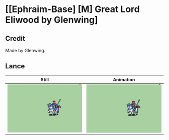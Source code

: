 # [\[Ephraim-Base\] \[M\] Great Lord Eliwood by Glenwing]

## Credit

Made by Glenwing.
	
## Lance

| Still | Animation |
| :---: | :-------: |
| ![Lance still](./Lance_000.png) | ![Lance animation](./Lance.gif) |
